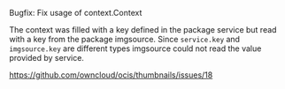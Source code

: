 Bugfix: Fix usage of context.Context

The context was filled with a key defined in the package service but read with a key from the package imgsource.
Since `service.key` and `imgsource.key` are different types imgsource could not read the value provided by service.

https://github.com/owncloud/ocis/thumbnails/issues/18
